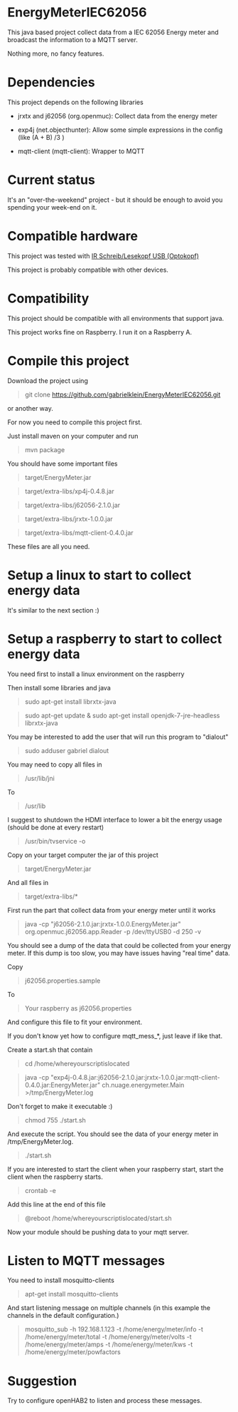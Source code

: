 # EnergyMeterIEC62056

This java based project collect data from a IEC 62056 Energy meter and broadcast the information to a MQTT server.

Nothing more, no fancy features.

# Dependencies

This project depends on the following libraries

* jrxtx and j62056 (org.openmuc): Collect data from the energy meter

* exp4j (net.objecthunter): Allow some simple expressions in the config (like (A + B) /3 )

* mqtt-client (mqtt-client): Wrapper to MQTT

# Current status

It's an "over-the-weekend" project - but it should be enough to avoid you spending your week-end on it.

# Compatible hardware

This project was tested with <a href="https://shop.weidmann-elektronik.de/index.php?page=product&info=24">IR Schreib/Lesekopf USB (Optokopf)</a>

This project is probably compatible with other devices.

# Compatibility

This project should be compatible with all environments that support java.

This project works fine on Raspberry. I run it on a Raspberry A.

# Compile this project

Download the project using 
>git clone https://github.com/gabrielklein/EnergyMeterIEC62056.git

or another way.

For now you need to compile this project first.

Just install maven on your computer and run
> mvn package

You should have some important files
> target/EnergyMeter.jar

> target/extra-libs/xp4j-0.4.8.jar

> target/extra-libs/j62056-2.1.0.jar

> target/extra-libs/jrxtx-1.0.0.jar

> target/extra-libs/mqtt-client-0.4.0.jar

These files are all you need.

# Setup a linux to start to collect energy data

It's similar to the next section :)

# Setup a raspberry to start to collect energy data

You need first to install a linux environment on the raspberry

Then install some libraries and java
> sudo apt-get install librxtx-java

> sudo apt-get update & sudo apt-get install openjdk-7-jre-headless librxtx-java

You may be interested to add the user that will run this program to "dialout"
> sudo adduser gabriel dialout

You may need to copy all files in
> /usr/lib/jni

To

> /usr/lib

I suggest to shutdown the HDMI interface to lower a bit the energy usage (should be done at every restart)
> /usr/bin/tvservice -o

Copy on your target computer the jar of this project
> target/EnergyMeter.jar

And all files in
> target/extra-libs/*

First run the part that collect data from your energy meter until it works
> java -cp "j62056-2.1.0.jar:jrxtx-1.0.0.EnergyMeter.jar" org.openmuc.j62056.app.Reader -p /dev/ttyUSB0 -d 250 -v 

You should see a dump of the data that could be collected from your energy meter. If this dump is too slow, you may have issues having "real time" data.

Copy
>j62056.properties.sample

To 
>Your raspberry as j62056.properties

And configure this file to fit your environment.

If you don't know yet how to configure mqtt\_mess_*, just leave if like that.

Create a start.sh that contain
> cd /home/whereyourscriptislocated

> java -cp "exp4j-0.4.8.jar:j62056-2.1.0.jar:jrxtx-1.0.0.jar:mqtt-client-0.4.0.jar:EnergyMeter.jar" ch.nuage.energymeter.Main >/tmp/EnergyMeter.log

Don't forget to make it executable :)
> chmod 755 ./start.sh

And execute the script. You should see the data of your energy meter in /tmp/EnergyMeter.log.
> ./start.sh

If you are interested to start the client when your raspberry start, start the client when the raspberry starts.
> crontab -e

Add this line at the end of this file
>@reboot /home/whereyourscriptislocated/start.sh

Now your module should be pushing data to your mqtt server.

# Listen to MQTT messages

You need to install mosquitto-clients
> apt-get install mosquitto-clients

And start listening message on multiple channels (in this example the channels in the default configuration.)
> mosquitto_sub -h 192.168.1.123 -t /home/energy/meter/info -t /home/energy/meter/total -t /home/energy/meter/volts -t /home/energy/meter/amps -t /home/energy/meter/kws -t /home/energy/meter/powfactors

# Suggestion

Try to configure openHAB2 to listen and process these messages.

